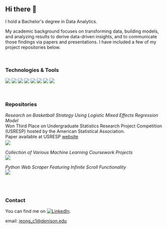 ## Hi there 👋

I hold a Bachelor's degree in Data Analytics.

My academic background focuses on transforming data, building models, and analyzing results to derive data-driven insights, and to communicate those findings via papers and presentations. I have included a few of my project repositories below.

</br>

### Technologies & Tools

![](https://img.shields.io/badge/Code-Python-informational?style=flat&logo=<LOGO_NAME>&logoColor=white&color=2bbc8a)
![](https://img.shields.io/badge/Code-R-informational?style=flat&logo=<LOGO_NAME>&logoColor=white&color=2bbc8a)
![](https://img.shields.io/badge/Code-SQL-informational?style=flat&logo=<LOGO_NAME>&logoColor=white&color=2bbc8a)
![](https://img.shields.io/badge/Code-C++-informational?style=flat&logo=<LOGO_NAME>&logoColor=white&color=2bbc8a)
![](https://img.shields.io/badge/Tools-Tableau-informational?style=flat&logo=<LOGO_NAME>&logoColor=white&color=2bbc8a)
![](https://img.shields.io/badge/Tools-Stata-informational?style=flat&logo=<LOGO_NAME>&logoColor=white&color=2bbc8a)
![](https://img.shields.io/badge/Tools-Excel-informational?style=flat&logo=<LOGO_NAME>&logoColor=white&color=2bbc8a)
![](https://img.shields.io/badge/Tools-Asana-informational?style=flat&logo=<LOGO_NAME>&logoColor=white&color=2bbc8a)


</br>

### Repositories

*Research on Basketball Strategy Using Logistic Mixed Effects Regression Model*
</br>
Won Third Place on Undergraduate Statistics Research Project Competition (USRESP) hosted by the American Statistical Association.</br>
Paper available at USRESP <a href="https://www.causeweb.org/usproc/usresp/2022/fall/winners">website<a/>
</br>
<a href="https://github.com/chejeong/NBA-NCAA-analytics"><img align="center" src="https://github-readme-stats.vercel.app/api/pin/?username=chejeong&repo=NBA-NCAA-analytics&theme=radical"/><a/>
</br>

*Collection of Various Machine Learning Coursework Projects*
</br>
<a href="https://github.com/chejeong/coursework-data-analytics"><img align="center" src="https://github-readme-stats.vercel.app/api/pin/?username=chejeong&repo=coursework-data-analytics&theme=radical"/><a/>

  
*Python Web Scraper Featuring Infinite Scroll Functionality*
</br>
<a href="https://github.com/chejeong/class101-python-webscrape"><img align="center" src="https://github-readme-stats.vercel.app/api/pin/?username=chejeong&repo=class101-python-webscrape&theme=radical"/><a/>


</br>



</br>

### Contact

You can find me on [![LinkedIn][1.2]][1].

[1.2]: https://i.stack.imgur.com/gVE0j.png (LinkedIn icon without padding)
[1]: https://www.linkedin.com/in/che-jeong/


email: jeong_c1@denison.edu

